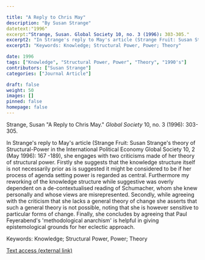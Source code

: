 ```yaml
---

title: "A Reply to Chris May"
description: "By Susan Strange"
datetext:"1996"
excerpt:"Strange, Susan. Global Society 10, no. 3 (1996): 303-305."
excerpt2: "In Strange's reply to May's article (Strange Fruit: Susan Strange's theory of Structural-Power in the International Political Economy Global Society 10, 2 (May 1996): 167 -189), she engages with two criticisms made of her theory of structural power. Firstly she suggests that the knowledge structure itself is not necessarily prior as is suggested it might be considered to be if her process of agenda setting power is regarded as central. Furthermore my reworking of the knowledge structure while suggestive was overly dependent on a de-contextualised reading of Schumacher, whom she knew personally and whose views are misrepresented. Secondly, while agreeing with the criticism that she lacks a general theory of change she asserts that such a general theory is not possible, noting that she is however sensitive to particular forms of change. Finally, she concludes by agreeing that Paul Feyerabend's 'methodological anarchism' is helpful in giving epistemological grounds for her eclectic approach."
excerpt3: "Keywords: Knowledge; Structural Power, Power; Theory"

date: 1996
tags: ["Knowledge", "Structural Power, Power", "Theory", "1990's"]
contributors: ["Susan Strange"]
categories: ["Journal Article"]

draft: false
weight: 50
images: []
pinned: false
homepage: false
---
```


Strange, Susan "A Reply to Chris May." *Global Society* 10, no. 3 (1996): 303-305.

In Strange's reply to May's article (Strange Fruit: Susan Strange's theory of Structural-Power in the International Political Economy Global Society 10, 2 (May 1996): 167 -189), she engages with two criticisms made of her theory of structural power. Firstly she suggests that the knowledge structure itself is not necessarily prior as is suggested it might be considered to be if her process of agenda setting power is regarded as central. Furthermore my reworking of the knowledge structure while suggestive was overly dependent on a de-contextualised reading of Schumacher, whom she knew personally and whose views are misrepresented. Secondly, while agreeing with the criticism that she lacks a general theory of change she asserts that such a general theory is not possible, noting that she is however sensitive to particular forms of change. Finally, she concludes by agreeing that Paul Feyerabend's 'methodological anarchism' is helpful in giving epistemological grounds for her eclectic approach.

Keywords: Knowledge; Structural Power, Power; Theory

[Text access (external link)](https://doi.org/10.1080/13600829608443114)
